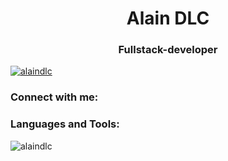 <h1 align="center">Alain DLC</h1>
<h3 align="center">Fullstack-developer</h3>

<p align="left"> <a href="https://github.com/ryo-ma/github-profile-trophy"><img src="https://github-profile-trophy.vercel.app/?username=alaindlc" alt="alaindlc" /></a> </p>

<h3 align="left">Connect with me:</h3>
<p align="left">
</p>

<h3 align="left">Languages and Tools:</h3>


<p><img align="center" src="https://github-readme-streak-stats.herokuapp.com/?user=alaindlc&theme=defualt" alt="alaindlc" /></p>
